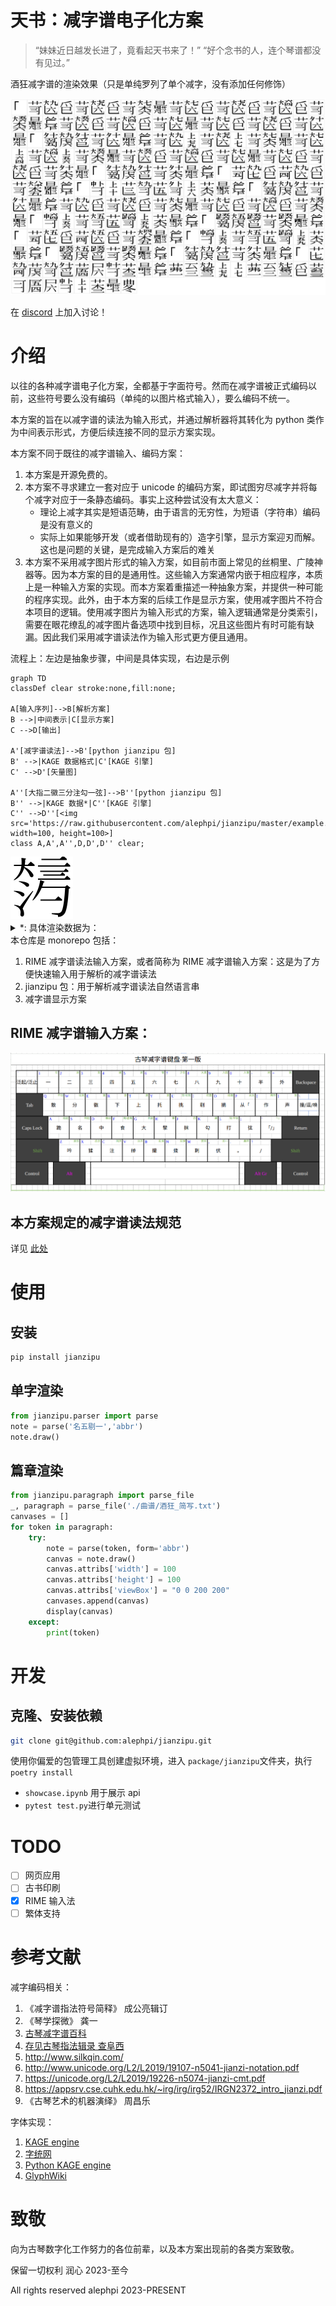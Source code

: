 # 天书：减字谱电子化方案

> “妹妹近日越发长进了，竟看起天书来了！”
> “好个念书的人，连个琴谱都没有见过。”

酒狂减字谱的渲染效果（只是单纯罗列了单个减字，没有添加任何修饰）

![](酒狂.png)

在 [discord](https://discord.gg/UBPK6hnUJD) 上加入讨论！

# 介绍
以往的各种减字谱电子化方案，全都基于字面符号。然而在减字谱被正式编码以前，这些符号要么没有编码（单纯的以图片格式输入），要么编码不统一。

本方案的旨在以减字谱的读法为输入形式，并通过解析器将其转化为 python 类作为中间表示形式，方便后续连接不同的显示方案实现。

本方案不同于既往的减字谱输入、编码方案：

1. 本方案是开源免费的。
2. 本方案不寻求建立一套对应于 unicode 的编码方案，即试图穷尽减字并将每个减字对应于一条静态编码。事实上这种尝试没有太大意义：
   - 理论上减字其实是短语范畴，由于语言的无穷性，为短语（字符串）编码是没有意义的
   - 实际上如果能够开发（或者借助现有的）造字引擎，显示方案迎刃而解。这也是问题的关键，是完成输入方案后的难关
3. 本方案不采用减字图片形式的输入方案，如目前市面上常见的丝桐里、广陵神器等。因为本方案的目的是通用性。这些输入方案通常内嵌于相应程序，本质上是一种输入方案的实现。而本方案着重描述一种抽象方案，并提供一种可能的程序实现。此外，由于本方案的后续工作是显示方案，使用减字图片不符合本项目的逻辑。使用减字图片为输入形式的方案，输入逻辑通常是分类索引，需要在眼花缭乱的减字图片备选项中找到目标，况且这些图片有时可能有缺漏。因此我们采用减字谱读法作为输入形式更方便且通用。

流程上：左边是抽象步骤，中间是具体实现，右边是示例

```mermaid
graph TD
classDef clear stroke:none,fill:none;

A[输入序列]-->B[解析方案]
B -->|中间表示|C[显示方案]
C -->D[输出]

A'[减字谱读法]-->B'[python jianzipu 包]
B' -->|KAGE 数据格式|C'[KAGE 引擎]
C' -->D'[矢量图]

A''[大指二徽三分注勾一弦]-->B''[python jianzipu 包]
B'' -->|KAGE 数据*|C''[KAGE 引擎]
C'' -->D''[<img src='https://raw.githubusercontent.com/alephpi/jianzipu/master/example.svg' width=100, height=100>]
class A,A',A'',D,D',D'' clear;
```

<img src='https://raw.githubusercontent.com/alephpi/jianzipu/master/example.svg' width=100, height=100>

<details>
<summary>*: 具体渲染数据为：</summary>
1:0:0:11.2:28.0:77.6:28.0:nan:nan:nan:nan$2:0:7:41.6:5.6:44.0:54.8:11.2:75.2:nan:nan$2:7:8:40.0:32.4:60.0:44.8:69.6:63.2:nan:nan$1:0:0:99.2:9.6:180.8:9.6:nan:nan:nan:nan$1:0:0:88.4:30.8:191.6:30.8:nan:nan:nan:nan$1:0:0:95.0:47.8:185.0:47.8:nan:nan:nan:nan$1:0:0:105.2:59.8:174.8:59.8:nan:nan:nan:nan$1:0:0:88.4:72.6:191.6:72.6:nan:nan:nan:nan$2:7:8:26.04:79.4:47.04:84.09:56.28:93.47:nan:nan$2:7:8:10.08:110.22:32.76:114.91:41.16:124.28999999999999:nan:nan$2:7:8:11.76:155.11:41.16:161.14:37.8:189.28:nan:nan$2:32:7:33.6:166.5:36.96:158.45999999999998:72.24:110.89:nan:nan$2:0:7:101.3:77.39:94.3:112.9:71.2:140.37:nan:nan$1:0:2:95.0:98.16:181.8:98.16:nan:nan:nan:nan$2:22:4:181.8:98.16:177.6:167.17000000000002:162.9:187.94:nan:nan$1:0:0:96.386:139.08695:165.01399999999998:139.08695:nan:nan:nan:nan

</details>
本仓库是 monorepo 包括：

1. RIME 减字谱读法输入方案，或者简称为 RIME 减字谱输入方案：这是为了方便快速输入用于解析的减字谱读法
2. jianzipu 包：用于解析减字谱读法自然语言串
3. 减字谱显示方案

## RIME 减字谱输入方案：

![](https://raw.githubusercontent.com/alephpi/jianzipu/e3908a6e23e577ad9f8e0fb1fb2a37c7bf5f33d6/im/%E5%8F%A4%E7%90%B4%E5%87%8F%E5%AD%97%E8%B0%B1%E9%94%AE%E7%9B%98%E6%96%B9%E6%A1%88.png)

## 本方案规定的减字谱读法规范

详见 [此处](https://github.com/alephpi/jianzipu/blob/master/package/jianzipu/README.md)

# 使用
## 安装

```sh
pip install jianzipu
```
## 单字渲染
```py
from jianzipu.parser import parse
note = parse('名五剔一','abbr')
note.draw()
```
## 篇章渲染
```py
from jianzipu.paragraph import parse_file
_, paragraph = parse_file('./曲谱/酒狂_简写.txt')
canvases = []
for token in paragraph:
    try:
        note = parse(token, form='abbr')
        canvas = note.draw()
        canvas.attribs['width'] = 100
        canvas.attribs['height'] = 100
        canvas.attribs['viewBox'] = "0 0 200 200"
        canvases.append(canvas)
        display(canvas)
    except:
        print(token)
```
# 开发

## 克隆、安装依赖

```bash
git clone git@github.com:alephpi/jianzipu.git
```

使用你偏爱的包管理工具创建虚拟环境，进入 `package/jianzipu`文件夹，执行 `poetry install`

- `showcase.ipynb` 用于展示 api
- `pytest test.py`进行单元测试

# TODO

- [ ] 网页应用
- [ ] 古书印刷
- [X] RIME 输入法
- [ ] 繁体支持

# 参考文献

减字编码相关：

1. 《减字谱指法符号简释》 成公亮辑订
2. 《琴学探微》 龚一
3. [古琴减字谱百科](http://jianzipu.wikidot.com/)
4. [存见古琴指法辑录 查阜西](http://www.silkqin.com/11misc/images/zhadocs/zhazhifa.pdf)
5. http://www.silkqin.com/
6. http://www.unicode.org/L2/L2019/19107-n5041-jianzi-notation.pdf
7. https://unicode.org/L2/L2019/19226-n5074-jianzi-cmt.pdf
8. https://appsrv.cse.cuhk.edu.hk/~irg/irg/irg52/IRGN2372_intro_jianzi.pdf
9. 《古琴艺术的机器演绎》 周昌乐

字体实现：

1. [KAGE engine](https://github.com/kurgm/kage-engine)
2. [字统网](https://zi.tools/)
3. [Python KAGE engine](https://github.com/HowardZorn/kage-engine)
4. [GlyphWiki](http://en.glyphwiki.org/wiki/Group:mpsuzuki2_%e5%8f%a4%e7%90%b4%e6%b8%9b%e5%ad%97%e8%ad%9c)

# 致敬

向为古琴数字化工作努力的各位前辈，以及本方案出现前的各类方案致敬。

保留一切权利 润心 2023-至今

All rights reserved alephpi 2023-PRESENT
